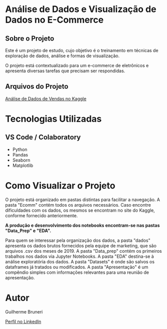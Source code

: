 # Análise de Dados e Visualização de Dados no E-Commerce

## Sobre o Projeto

Este é um projeto de estudo, cujo objetivo é o treinamento em técnicas de exploração de dados, análise e formas de visualização.

O projeto está contextualizado para um e-commerce de eletrônicos e apresenta diversas tarefas que precisam ser respondidas.

## Arquivos do Projeto

[Análise de Dados de Vendas no Kaggle](https://www.kaggle.com/code/akankshadasm/sales-data-analysis)

# Tecnologias Utilizadas
## VS Code / Colaboratory
- Python
- Pandas
- Seaborn
- Matplotlib

# Como Visualizar o Projeto
O projeto está organizado em pastas distintas para facilitar a navegação. A pasta "Ecomm" contém todos os arquivos necessários. Caso encontre dificuldades com os dados, os mesmos se encontram no site do Kaggle, conforme fornecido anteriormente.

**A produção e desenvolvimento dos notebooks encontram-se nas pastas "Data_Prep" e "EDA".**

Para quem se interessar pela organização dos dados, a pasta "dados" apresenta os dados brutos fornecidos pela equipe de marketing, que são arquivos .csv dos meses de 2019. A pasta "Data_prep" contém os primeiros trabalhos nos dados via Jupyter Notebooks. A pasta "EDA" destina-se à análise exploratória dos dados. A pasta "Datasets" é onde são salvos os dataframes já tratados ou modificados. A pasta "Apresentação" é um compêndio simples com informações relevantes para uma reunião de apresentação.

# Autor

Guilherme Bruneri

[Perfil no LinkedIn](www.linkedin.com/in/guilhermebruneri)
